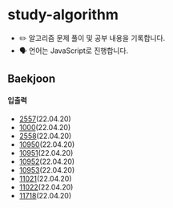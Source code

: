 # study-algorithm

-   ✏️ 알고리즘 문제 풀이 및 공부 내용을 기록합니다.
-   🗣 언어는 JavaScript로 진행합니다.

## Baekjoon

#### 입출력

-   [2557](https://github.com/ppmyor/study-algorithm/blob/main/Baekjoon/2557.js)(22.04.20)
-   [1000](https://github.com/ppmyor/study-algorithm/blob/main/Baekjoon/1000.js)(22.04.20)
-   [2558](https://github.com/ppmyor/study-algorithm/blob/main/Baekjoon/2558.js)(22.04.20)
-   [10950](https://github.com/ppmyor/study-algorithm/blob/main/Baekjoon/10950.js)(22.04.20)
-   [10951](https://github.com/ppmyor/study-algorithm/blob/main/Baekjoon/10951.js)(22.04.20)
-   [10952](https://github.com/ppmyor/study-algorithm/blob/main/Baekjoon/10952.js)(22.04.20)
-   [10953](https://github.com/ppmyor/study-algorithm/blob/main/Baekjoon/10953.js)(22.04.20)
-   [11021](https://github.com/ppmyor/study-algorithm/blob/main/Baekjoon/11021.js)(22.04.20)
-   [11022](https://github.com/ppmyor/study-algorithm/blob/main/Baekjoon/11022.js)(22.04.20)
-   [11718](https://github.com/ppmyor/study-algorithm/blob/main/Baekjoon/11718.js)(22.04.20)
